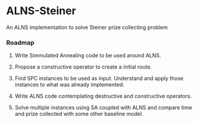 # ALNS-Steiner
An ALNS implementation to solve Steiner prize collecting problem 

### Roadmap
1. Write Simmulated Annealing code to 
   be used around ALNS.

3. Propose a constructive operator to create a initial route.

2. Find SPC instances to be used as input. Understand
and apply those instances to what was already implemented.

4. Write ALNS code contemplating destructive and constructive 
operators.
   
5. Solve multiple instances using SA coupled with ALNS
and compare time and prize collected with some other baseline model.